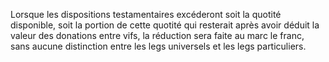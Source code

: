   
 Lorsque les dispositions testamentaires excéderont soit la quotité disponible, soit la portion de cette quotité qui resterait après avoir déduit la valeur des donations entre vifs, la réduction sera faite au marc le franc, sans aucune distinction entre les legs universels et les legs particuliers.  

  
